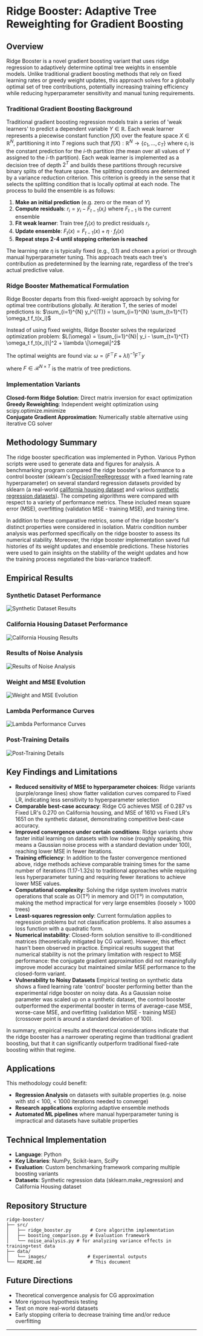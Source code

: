 # Ridge Booster: Adaptive Tree Reweighting for Gradient Boosting

## Overview

Ridge Booster is a novel gradient boosting variant that uses ridge regression to adaptively determine optimal tree weights in ensemble models. Unlike traditional gradient boosting methods that rely on fixed learning rates or greedy weight updates, this approach solves for a globally optimal set of tree contributions, potentially increasing training efficiency while reducing hyperparameter sensitivity and manual tuning requirements.

### Traditional Gradient Boosting Background

Traditional gradient boosting regression models train a series of 'weak learners' to predict a dependent variable $Y \in \mathbb{R}$. Each weak learner represents a piecewise constant function $f(X)$ over the feature space $X \in \mathbb{R}^{N}$, partitioning it into $T$ regions such that $f(X): \mathbb{R}^{N} \rightarrow \{c_1, \ldots, c_T\}$ where $c_i$ is the constant prediction for the $i$-th partition (the mean over all values of $Y$ assigned to the $i$-th partition). Each weak learner is implemented as a decision tree of depth $2^{T}$ and builds these partitions through recursive binary splits of the feature space. The splitting conditions are determined by a variance reduction criterion. This criterion is greedy in the sense that it selects the splitting condition that is locally optimal at each node. The process to build the ensemble is as follows:

1. **Make an initial prediction** (e.g. zero or the mean of $Y$)
2. **Compute residuals**: $r_i = y_i - F_{t-1}(x_i)$ where $F_{t-1}$ is the current ensemble
3. **Fit weak learner**: Train tree $f_t(x)$ to predict residuals $r_i$.
4. **Update ensemble**: $F_t(x) = F_{t-1}(x) + \eta \cdot f_t(x)$
5. **Repeat steps 2-4 until stopping criterion is reached**

The learning rate $\eta$ is typically fixed (e.g., 0.1) and chosen a priori or through manual hyperparameter tuning. This approach treats each tree's contribution as predetermined by the learning rate, regardless of the tree's actual predictive value.

### Ridge Booster Mathematical Formulation

Ridge Booster departs from this fixed-weight approach by solving for optimal tree contributions globally. At iteration T, the series of model predictions is:
$\sum_{i=1}^{N} y_i^{(T)} = \sum_{i=1}^{N} \sum_{t=1}^{T} \omega_t f_t(x_i)$

Instead of using fixed weights, Ridge Booster solves the regularized optimization problem:
$L(\omega) = \\sum_{i=1}^{N}| y_i - \sum_{t=1}^{T} \omega_t f_t(x_i)\|^2 + \lambda \|\omega\|^2$

The optimal weights are found via:
$\omega = (F^{\top}F + \lambda I)^{-1}F^{\top}y$

where $F \in \mathcal{R}^{N \times T}$ is the matrix of tree predictions.

### Implementation Variants

**Closed-form Ridge Solution**: Direct matrix inversion for exact optimization
**Greedy Reweighting**: Independent weight optimization using scipy.optimize.minimize  
**Conjugate Gradient Approximation**: Numerically stable alternative using iterative CG solver

## Methodology Summary
The ridge booster specification was implemented in Python. Various Python scripts were used to generate data and figures for analysis. A benchmarking program compared the ridge booster's performance to a control booster (sklearn's [DecisionTreeRegressor](https://scikit-learn.org/stable/modules/generated/sklearn.tree.DecisionTreeRegressor.html) with a fixed learning rate hyperparameter) on several standard regression datasets provided by sklearn (a real-world [california housing dataset](https://github.com/scikit-learn/scikit-learn/blob/b24c328a30/sklearn/datasets/_california_housing.py#L56) and various [synthetic regression datasets](https://scikit-learn.org/stable/modules/generated/sklearn.datasets.make_regression.html)). The competing algorithms were compared with respect to a variety of performance metrics. These included mean square error (MSE), overfitting (validation MSE - training MSE), and training time.

In addition to these comparative metrics, some of the ridge booster's distinct properties were considered in isolation. Matrix condition number analysis was performed specifically on the ridge booster to assess its numerical stability. Moreover, the ridge booster implementation saved full histories of its weight updates and ensemble predictions. These histories were used to gain insights on the stability of the weight updates and how the training process negotiated the bias-variance tradeoff.

## Empirical Results

### Synthetic Dataset Performance
![Synthetic Dataset Results](data/images/results_synthetic.png)

### California Housing Dataset Performance  
![California Housing Results](data/images/results_california.png)

### Results of Noise Analysis 
![Results of Noise Analysis](data/images/noise_analysis.png)

### Weight and MSE Evolution
![Weight and MSE Evolution](data/images/weight_and_mse_evolution.png)

### Lambda Performance Curves
![Lambda Performance Curves](data/images/lambda_performance_curves.png)

### Post-Training Details
![Post-Training Details](data/images/post_training_details.png)

## Key Findings and Limitations

- **Reduced sensitivity of MSE to hyperparameter choices**: Ridge variants (purple/orange lines) show flatter validation curves compared to Fixed LR, indicating less sensitivity to hyperparameter selection
- **Comparable best-case accuracy**: Ridge CG achieves MSE of 0.287 vs Fixed LR's 0.270 on California housing, and MSE of 1610 vs Fixed LR's 1651 on the synthetic dataset, demonstrating competitive best-case accuracy.
- **Improved convergence under certain conditions**: Ridge variants show faster initial learning on datasets with low noise (roughly speaking, this means a Gaussian noise process with a standard deviation under 100), reaching lower MSE in fewer iterations.
- **Training efficiency**: In addition to the faster convergence mentioned above, ridge methods achieve comparable training times for the same number of iterations (1.17-1.32s) to traditional approaches while requiring less hyperparameter tuning and requiring fewer iterations to achieve lower MSE values. 
- **Computational complexity**: Solving the ridge system involves matrix operations that scale as O(T²) in memory and O(T³) in computation, making the method impractical for very large ensembles (loosely > 1000 trees)
- **Least-squares regression only**: Current formulation applies to regression problems but not classification problems. It also assumes a loss function with a quadratic form.
- **Numerical instability**: Closed-form solution sensitive to ill-conditioned matrices (theoretically mitigated by CG variant). However, this effect hasn't been observed in practice. Empirical results suggest that numerical stability is not the primary limitation with respect to MSE performance: the conjugate gradient approximation did not meaningfully improve model accuracy but maintained similar MSE performance to the closed-form variant. 
- **Vulnerability to Noisy Datasets**
Empirical testing on synthetic data shows a fixed learning rate 'control' booster performing better than the experimental ridge booster on noisy data. As a Gaussian noise parameter was scaled up on a synthetic dataset, the control booster outperformed the experimental booster in terms of average-case MSE, worse-case MSE, and overfitting (validation MSE - training MSE) (crossover point is around a standard deviation of 100).

In summary, empirical results and theoretical considerations indicate that the ridge booster has a narrower operating regime than traditional gradient boosting, but that it can significantly outperform traditional fixed-rate boosting within that regime. 

## Applications

This methodology could benefit:
- **Regression Analysis** on datasets with suitable properties (e.g. noise with std < 100, < 1000 iterations needed to converge)
- **Research applications** exploring adaptive ensemble methods
- **Automated ML pipelines** where manual hyperparameter tuning is impractical and datasets have suitable properties

## Technical Implementation
- **Language**: Python
- **Key Libraries**: NumPy, Scikit-learn, SciPy
- **Evaluation**: Custom benchmarking framework comparing multiple boosting variants
- **Datasets**: Synthetic regression data (sklearn.make_regression) and California Housing dataset

## Repository Structure

```
ridge-booster/
├── src/
│   ├── ridge_booster.py       # Core algorithm implementation
│   ├── boosting_comparison.py # Evaluation framework
│   └── noise_analysis.py # for analyzing variance effects in training+test data
├── data/
│   └── images/               # Experimental outputs
└── README.md                  # This document
```

## Future Directions
- Theoretical convergence analysis for CG approximation
- More rigorous hypothesis testing
- Test on more real-world datasets
- Early stopping criteria to decrease training time and/or reduce overfitting
---